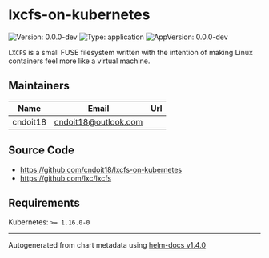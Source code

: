 # lxcfs-on-kubernetes

![Version: 0.0.0-dev](https://img.shields.io/badge/Version-0.0.0--dev-informational?style=flat-square) ![Type: application](https://img.shields.io/badge/Type-application-informational?style=flat-square) ![AppVersion: 0.0.0-dev](https://img.shields.io/badge/AppVersion-0.0.0--dev-informational?style=flat-square)

`LXCFS` is a small FUSE filesystem written with the intention of making Linux containers feel more like a virtual machine.

## Maintainers

| Name | Email | Url |
| ---- | ------ | --- |
| cndoit18 | cndoit18@outlook.com |  |

## Source Code

* <https://github.com/cndoit18/lxcfs-on-kubernetes>
* <https://github.com/lxc/lxcfs>

## Requirements

Kubernetes: `>= 1.16.0-0`

----------------------------------------------
Autogenerated from chart metadata using [helm-docs v1.4.0](https://github.com/norwoodj/helm-docs/releases/v1.4.0)
